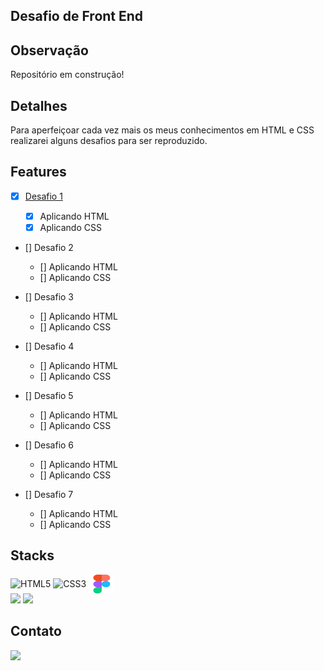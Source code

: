 ## Desafio de Front End

<!-- <p align="center">
    <img width= 500 src="public/paraReadme/super-carros.gif"
</p>   -->

## Observação
    
Repositório em construção!    
         
## Detalhes

Para aperfeiçoar cada vez mais os meus conhecimentos em HTML e CSS realizarei alguns desafios para ser reproduzido.

## Features

- [x] <a href="https://github.com/leandroespindula/Desafios-FrontEnd/tree/main/Desafio-1">Desafio 1<a/>
    - [x] Aplicando HTML
    - [x] Aplicando CSS
  
- [] Desafio 2
    - [] Aplicando HTML
    - [] Aplicando CSS


- [] Desafio 3
    - [] Aplicando HTML
    - [] Aplicando CSS


- [] Desafio 4
    - [] Aplicando HTML
    - [] Aplicando CSS


- [] Desafio 5
    - [] Aplicando HTML
    - [] Aplicando CSS


- [] Desafio 6
    - [] Aplicando HTML
    - [] Aplicando CSS
   
- [] Desafio 7
    - [] Aplicando HTML
    - [] Aplicando CSS

## Stacks

<div style="display: inline-block">
    <img align="center" alt="HTML5" height="30" width="40" src="https://cdn.jsdelivr.net/gh/devicons/devicon/icons/html5/html5-original.svg"/>
    <img align="center" alt="CSS3" height="30" width="40" src="https://cdn.jsdelivr.net/gh/devicons/devicon/icons/css3/css3-original.svg"/>
    <img align="center" alt="Figma" height="30" width="40" src="https://github.com/devicons/devicon/blob/1119b9f84c0290e0f0b38982099a2bd027a48bf1/icons/figma/figma-original.svg"/>
          
</div><br/>
 
<div style="display: inline_block">
    <img src="https://img.shields.io/badge/Visual_Studio_Code-0078D4?style=for-the-badge&logo=visual%20studio%20code&logoColor=white"/>
    <img src="https://img.shields.io/badge/Git-F05032?style=for-the-badge&logo=git&logoColor=white"/>
</div>


## Contato

<a href="https://www.linkedin.com/in/leandro-espindula-79307517a/" target="_blank">
    <img src="https://img.shields.io/badge/LinkedIn-0077B5?style=for-the-badge&logo=linkedin&logoColor=white"/>
</a>
